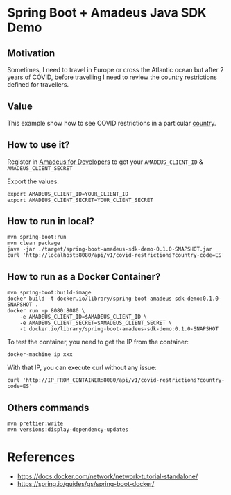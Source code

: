 # Spring Boot + Amadeus Java SDK Demo

## Motivation

Sometimes, I need to travel in Europe or cross the Atlantic ocean but
after 2 years of COVID, before travelling I need to review the country restrictions
defined for travellers.

## Value

This example show how to see COVID restrictions in a particular [country](https://www.iso.org/iso-3166-country-codes.html).

## How to use it?

Register in [Amadeus for Developers](https://developers.amadeus.com) to get your `AMADEUS_CLIENT_ID` & `AMADEUS_CLIENT_SECRET`

Export the values:

```
export AMADEUS_CLIENT_ID=YOUR_CLIENT_ID
export AMADEUS_CLIENT_SECRET=YOUR_CLIENT_SECRET
```

## How to run in local?

```
mvn spring-boot:run
mvn clean package
java -jar ./target/spring-boot-amadeus-sdk-demo-0.1.0-SNAPSHOT.jar
curl 'http://localhost:8080/api/v1/covid-restrictions?country-code=ES'
```

## How to run as a Docker Container?

```
mvn spring-boot:build-image
docker build -t docker.io/library/spring-boot-amadeus-sdk-demo:0.1.0-SNAPSHOT .
docker run -p 8080:8080 \
    -e AMADEUS_CLIENT_ID=$AMADEUS_CLIENT_ID \
    -e AMADEUS_CLIENT_SECRET=$AMADEUS_CLIENT_SECRET \
    -t docker.io/library/spring-boot-amadeus-sdk-demo:0.1.0-SNAPSHOT
```

To test the container, you need to get the IP from the container:

```
docker-machine ip xxx
```

With that IP, you can execute curl without any issue:

```
curl 'http://IP_FROM_CONTAINER:8080/api/v1/covid-restrictions?country-code=ES'
```


## Others commands

```
mvn prettier:write
mvn versions:display-dependency-updates
```

# References

- https://docs.docker.com/network/network-tutorial-standalone/
- https://spring.io/guides/gs/spring-boot-docker/

